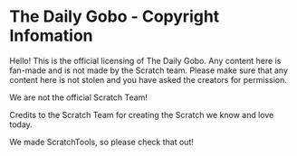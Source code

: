# The Daily Gobo - Copyright Infomation
Hello! This is the official licensing of The Daily Gobo. Any content here is fan-made and is not made by the Scratch team. Please make sure that any content here is not stolen and you have asked the creators for permission.

We are not the official Scratch Team!

Credits to the Scratch Team for creating the Scratch we know and love today.

We made ScratchTools, so please check that out!
